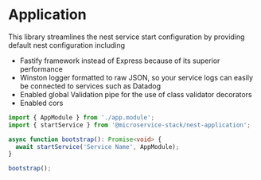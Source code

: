 # Application

This library streamlines the nest service start configuration by providing default nest configuration including&#x20;

* Fastify framework instead of Express because of its superior performance
* Winston logger formatted to raw JSON, so your service logs can easily be connected to services such as Datadog
* Enabled global Validation pipe for the use of class validator decorators
* Enabled cors

```typescript
import { AppModule } from './app.module';
import { startService } from '@microservice-stack/nest-application';

async function bootstrap(): Promise<void> {
  await startService('Service Name', AppModule);
}

bootstrap();
```